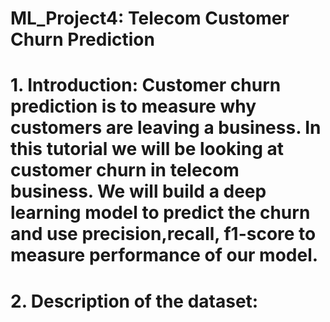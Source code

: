# ML_Project4: Telecom Customer Churn Prediction





# 1. Introduction: Customer churn prediction is to measure why customers are leaving a business. In this tutorial we will be looking at customer churn in telecom business. We will build a deep learning model to predict the churn and use precision,recall, f1-score to measure performance of our model.

# 2. Description of the dataset:
